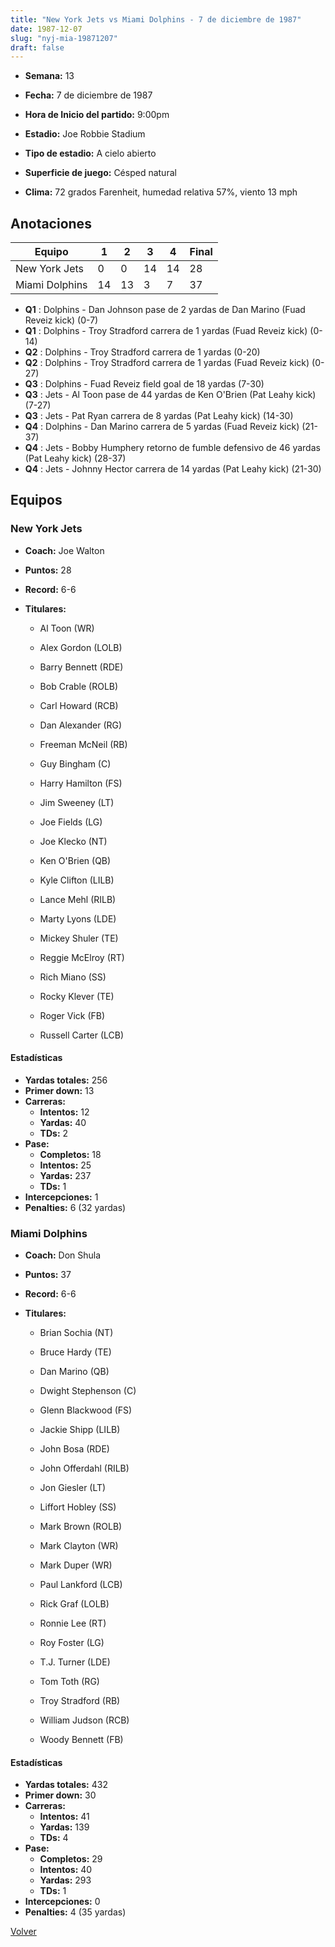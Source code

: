```yaml
---
title: "New York Jets vs Miami Dolphins - 7 de diciembre de 1987"
date: 1987-12-07
slug: "nyj-mia-19871207"
draft: false
---
```


* **Semana:** 13
* **Fecha:** 7 de diciembre de 1987

* **Hora de Inicio del partido:** 9:00pm
* **Estadio:** Joe Robbie Stadium
* **Tipo de estadio:** A cielo abierto
* **Superficie de juego:** Césped natural
* **Clima:** 72 grados Farenheit, humedad relativa 57%, viento 13 mph





## Anotaciones
| Equipo | 1 | 2 | 3 | 4 | Final |
|--------|---|---|---|---|-------|
| New York Jets  | 0 | 0 | 14 | 14  | 28 |
| Miami Dolphins  | 14 | 13 | 3 | 7  | 37 |
* **Q1** : Dolphins - Dan Johnson pase de 2 yardas de Dan Marino (Fuad Reveiz kick) (0-7)
* **Q1** : Dolphins - Troy Stradford carrera de 1 yardas (Fuad Reveiz kick) (0-14)
* **Q2** : Dolphins - Troy Stradford carrera de 1 yardas (0-20)
* **Q2** : Dolphins - Troy Stradford carrera de 1 yardas (Fuad Reveiz kick) (0-27)
* **Q3** : Dolphins - Fuad Reveiz field goal de 18 yardas (7-30)
* **Q3** : Jets - Al Toon pase de 44 yardas de Ken O'Brien (Pat Leahy kick) (7-27)
* **Q3** : Jets - Pat Ryan carrera de 8 yardas (Pat Leahy kick) (14-30)
* **Q4** : Dolphins - Dan Marino carrera de 5 yardas (Fuad Reveiz kick) (21-37)
* **Q4** : Jets - Bobby Humphery retorno de fumble defensivo de 46 yardas (Pat Leahy kick) (28-37)
* **Q4** : Jets - Johnny Hector carrera de 14 yardas (Pat Leahy kick) (21-30)


## Equipos


### New York Jets
* **Coach:** Joe Walton
* **Puntos:** 28
* **Record:** 6-6
* **Titulares:** 

  * Al Toon (WR) 

  * Alex Gordon (LOLB) 

  * Barry Bennett (RDE) 

  * Bob Crable (ROLB) 

  * Carl Howard (RCB) 

  * Dan Alexander (RG) 

  * Freeman McNeil (RB) 

  * Guy Bingham (C) 

  * Harry Hamilton (FS) 

  * Jim Sweeney (LT) 

  * Joe Fields (LG) 

  * Joe Klecko (NT) 

  * Ken O'Brien (QB) 

  * Kyle Clifton (LILB) 

  * Lance Mehl (RILB) 

  * Marty Lyons (LDE) 

  * Mickey Shuler (TE) 

  * Reggie McElroy (RT) 

  * Rich Miano (SS) 

  * Rocky Klever (TE) 

  * Roger Vick (FB) 

  * Russell Carter (LCB) 

#### Estadísticas
* **Yardas totales:** 256
* **Primer down:** 13
* **Carreras:**
  * **Intentos:** 12
  * **Yardas:** 40
  * **TDs:** 2
* **Pase:**
  * **Completos:** 18
  * **Intentos:** 25
  * **Yardas:** 237
  * **TDs:** 1
* **Intercepciones:** 1
* **Penalties:** 6 (32 yardas)

### Miami Dolphins
* **Coach:** Don Shula
* **Puntos:** 37
* **Record:** 6-6
* **Titulares:** 

  * Brian Sochia (NT) 

  * Bruce Hardy (TE) 

  * Dan Marino (QB) 

  * Dwight Stephenson (C) 

  * Glenn Blackwood (FS) 

  * Jackie Shipp (LILB) 

  * John Bosa (RDE) 

  * John Offerdahl (RILB) 

  * Jon Giesler (LT) 

  * Liffort Hobley (SS) 

  * Mark Brown (ROLB) 

  * Mark Clayton (WR) 

  * Mark Duper (WR) 

  * Paul Lankford (LCB) 

  * Rick Graf (LOLB) 

  * Ronnie Lee (RT) 

  * Roy Foster (LG) 

  * T.J. Turner (LDE) 

  * Tom Toth (RG) 

  * Troy Stradford (RB) 

  * William Judson (RCB) 

  * Woody Bennett (FB) 

#### Estadísticas
* **Yardas totales:** 432
* **Primer down:** 30
* **Carreras:**
  * **Intentos:** 41
  * **Yardas:** 139
  * **TDs:** 4
* **Pase:**
  * **Completos:** 29
  * **Intentos:** 40
  * **Yardas:** 293
  * **TDs:** 1
* **Intercepciones:** 0
* **Penalties:** 4 (35 yardas)


[Volver](/historia/1987)
